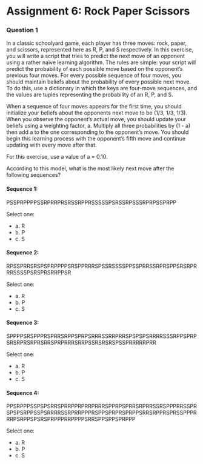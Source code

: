 # Assignment 6: Rock Paper Scissors

### Question 1

In a classic schoolyard game, each player has three moves: rock, paper, and scissors, represented here as R, P, and S respectively. In this exercise, you will write a script that tries to predict the next move of an opponent using a rather naïve learning algorithm. The rules are simple: your script will predict the probability of each possible move based on the opponent’s previous four moves. For every possible sequence of four moves, you should maintain beliefs about the probability of every possible next move. To do this, use a dictionary in which the keys are four-move sequences, and the values are tuples representing the probability of an R, P, and S.

When a sequence of four moves appears for the first time, you should initialize your beliefs about the opponents next move to be (1/3, 1/3, 1/3). When you observe the opponent’s actual move, you should update your beliefs using a weighting factor, a. Multiply all three probabilities by (1 - a) then add a to the one corresponding to the opponent’s move. You should begin this learning process with the opponent’s fifth move and continue updating with every move after that.

For this exercise, use a value of a = 0.10.

According to this model, what is the most likely next move after the following sequences?

#### Sequence 1:

PSSPRPPPPSSRPRRPRSRSSRPPRSSSSSPSRSSRPSSSRPRPSSPRPP

Select one:
- a. R
- b. P
- c. S

#### Sequence 2:

RPSSPRRSRSPSPRPPPPSRSPPRRRSPSSRSSSSPPSSPRRSSRPRSPPSRSRPRRRSSSSPSRSPRSRRPPSR

Select one:
- a. R
- b. P
- c. S

#### Sequence 3:

SPPPPSRSPPPRSPRRSRPPSPRPSRRRSSRRPRRSPSPSPSRRRRSSSRPPSPRPSRSRPRSRPRSRRSPRPRRRSRRPSSRSRSRSPSSPRRRRRPRR

Select one:
- a. R
- b. P
- c. S

#### Sequence 4:

PPSRPPPSSPSPSRRSPRRPPRPRRPRRRSPPRPSPRRSRPRRSSRSPPPRRSSPRSPSPSRPPSSPSRRRRSSRPRRPPPRSPPSPRPRSPRPPSRRSRPPRSPRSSPPPRRRPSRPPSPSRSPRPPPRRPPPPSRRSPPSPPSPRPPP

Select one:
- a. R
- b. P
- c. S
